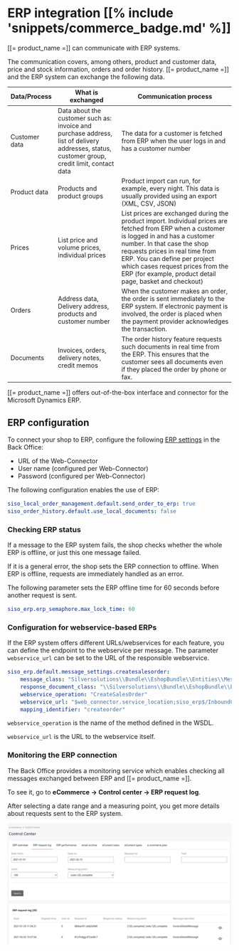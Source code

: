 # ERP integration [[% include 'snippets/commerce_badge.md' %]]

[[= product_name =]] can communicate with ERP systems. 

The communication covers, among others, product and customer data, price and stock information, orders and order history.
[[= product_name =]] and the ERP system can exchange the following data.

|Data/Process|What is exchanged|Communication process|
|--- |--- |--- |
|Customer data|Data about the customer such as: invoice and purchase address, list of delivery addresses, status, customer group, credit limit, contact data|The data for a customer is fetched from ERP when the user logs in and has a customer number|
|Product data|Products and product groups|Product import can run, for example, every night. This data is usually provided using an export (XML, CSV, JSON)|
|Prices|List price and volume prices, individual prices|List prices are exchanged during the product import. Individual prices are fetched from ERP when a customer is logged in and has a customer number. In that case the shop requests prices in real time from ERP. You can define per project which cases request prices from the ERP (for example, product detail page, basket and checkout)|
|Orders|Address data, Delivery address, products and customer number|When the customer makes an order, the order is sent immediately to the ERP system. If electronic payment is involved, the order is placed when the payment provider acknowledges the transaction.|
|Documents|Invoices, orders, delivery notes, credit memos|The order history feature requests such documents in real time from the ERP. This ensures that the customer sees all documents even if they placed the order by phone or fax.|

[[= product_name =]] offers out-of-the-box interface and connector for the Microsoft Dynamics ERP.

## ERP configuration

To connect your shop to ERP, configure the following [ERP settings](../shop_configuration.md#erp) in the Back Office:

- URL of the Web-Connector
- User name (configured per Web-Connector)
- Password (configured per Web-Connector)

The following configuration enables the use of ERP:

``` yaml
siso_local_order_management.default.send_order_to_erp: true
siso_order_history.default.use_local_documents: false
```

### Checking ERP status

If a message to the ERP system fails, the shop checks whether the whole ERP is offline, or just this one message failed.

If it is a general error, the shop sets the ERP connection to offline.
When ERP is offline, requests are immediately handled as an error. 

The following parameter sets the ERP offline time for 60 seconds before another request is sent. 

``` yaml
siso_erp.erp_semaphore.max_lock_time: 60
```

### Configuration for webservice-based ERPs

If the ERP system offers different URLs/webservices for each feature,
you can define the endpoint to the webservice per message.
The parameter `webservice_url` can be set to the URL of the responsible webservice.  

``` yaml
siso_erp.default.message_settings.createsalesorder:
    message_class: "Silversolutions\\Bundle\\EshopBundle\\Entities\\Messages\\CreateSalesOrderMessage"
    response_document_class: "\\Silversolutions\\Bundle\\EshopBundle\\Entities\\Messages\\Document\\OrderResponse"
    webservice_operation: "CreateSalesOrder"
    webservice_url: "$web_connector.service_location;siso_erp$/InboundCreateOrderIISWebService.svc?wsdl"
    mapping_identifier: "createorder"
```

`webservice_operation` is the name of the method defined in the WSDL.

`webservice_url` is the URL to the webservice itself.

### Monitoring the ERP connection

The Back Office provides a monitoring service which enables checking all messages exchanged between ERP and [[= product_name =]].

To see it, go to **eCommerce -> Control center -> ERP request log**.

After selecting a date range and a measuring point, you get more details about requests sent to the ERP system.

![](../img/erp_request_log.png)
